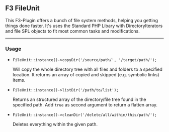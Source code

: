 ## F3 FileUnit

This F3-Plugin offers a bunch of file system methods, helping you getting things done faster.
It's uses the Standard PHP Libary with DirectoryIterators and file SPL objects to fit most common tasks and modifications.

***

### Usage

- 	`FileUnit::instance()->copyDir('/source/path/', '/target/path/');`
	
	Will copy the whole directory tree with all files and folders to a specified location.
	It returns an array of copied and skipped (e.g. symbolic links) items.

- 	`FileUnit::instance()->listDir('/path/to/list');`
	
	Returns an structured array of the directory/file tree found in the specified path. Add `true` as second argument to return a flatten array.

- 	`FileUnit::instance()->cleanDir('/delete/all/within/this/path/');`
	
	Deletes everything within the given path.
	
